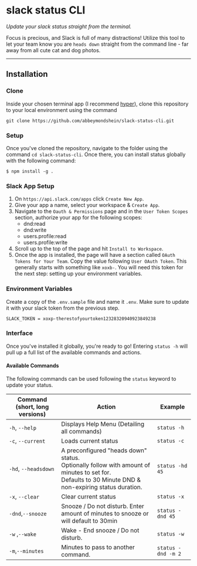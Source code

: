 # slack status CLI

_Update your slack status straight from the terminal._

Focus is precious, and Slack is full of many distractions! Utilize this tool to let your team know you are `heads down` straight from the command line - far away from all cute cat and dog photos.

---

## Installation

### Clone

Inside your chosen terminal app (I recommend [hyper](https://hyper.is/)), clone this repository to your local environment using the command

`git clone https://github.com/abbeymondshein/slack-status-cli.git`

### Setup

Once you've cloned the repository, navigate to the folder using the command `cd slack-status-cli`. Once there, you can install status globally with the following command:

```shell
$ npm install -g .
```

### Slack App Setup

1. On `https://api.slack.com/apps` click `Create New App`.
2. Give your app a name, select your workspace & `Create App`.
3. Navigate to the `Oauth & Permissions` page and in the `User Token Scopes` section, authorize your app for the following scopes:
   - dnd:read
   - dnd:write
   - users.profile:read
   - users.profile:write
4. Scroll up to the top of the page and hit `Install to Workspace`.
5. Once the app is installed, the page will have a section called `OAuth Tokens for Your Team`. Copy the value following `User OAuth Token`. This generally starts with something like `xoxb-`. You will need this token for the next step: setting up your environment variables.

### Environment Variables

Create a copy of the `.env.sample` file and name it `.env`. Make sure to update it with your slack token from the previous step.

```
SLACK_TOKEN = xoxp-therestofyourtoken12328320940923849238
```

### Interface

Once you've installed it globally, you're ready to go! Entering `status -h` will pull up a full list of the available commands and actions.

#### Available Commands

The following commands can be used following the `status` keyword to update your status.

| Command (short, long versions) | Action                                                                                                                                                       | Example            |
| ------------------------------ | ------------------------------------------------------------------------------------------------------------------------------------------------------------ | ------------------ |
| `-h`, `--help`                 | Displays Help Menu (Detailing all commands)                                                                                                                  | `status -h`        |
| `-c`, `--current`              | Loads current status                                                                                                                                         | `status -c`        |
| `-hd`, `--headsdown`           | A preconfigured "heads down" status. <br> Optionally follow with amount of minutes to set for.<br> Defaults to 30 Minute DND & non-expiring status duration. | `status -hd 45`    |
| `-x`, `--clear`                | Clear current status                                                                                                                                         | `status -x`        |
| `-dnd`,`--snooze`              | Snooze / Do not disturb. Enter amount of minutes to snooze or will default to 30min                                                                          | `status -dnd 45`   |
| `-w` ,`--wake`                 | Wake - End snooze / Do not disturb.                                                                                                                          | `status -w`        |
| `-m`,`--minutes`               | Minutes to pass to another command.                                                                                                                          | `status -dnd -m 2` |
